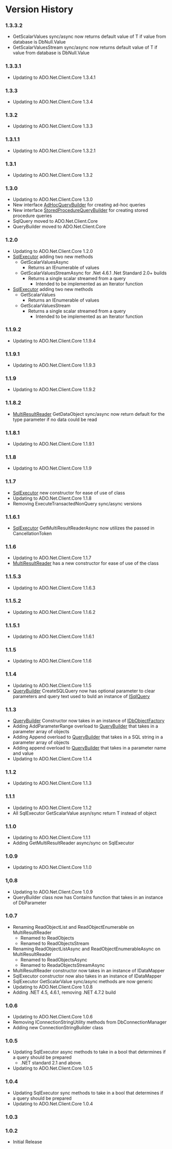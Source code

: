 Version History
===============

### 1.3.3.2

* GetScalarValues sync/async now returns default value of T if value from database is DbNull.Value
* GetScalarValuesStream sync/async now returns default value of T if value from database is DbNull.Value
 
### 1.3.3.1

* Updating to ADO.Net.Client.Core 1.3.4.1

### 1.3.3

* Updating to ADO.Net.Client.Core 1.3.4

### 1.3.2

* Updating to ADO.Net.Client.Core 1.3.3

### 1.3.1.1

* Updating to ADO.Net.Client.Core 1.3.2.1

### 1.3.1

* Updating to ADO.Net.Client.Core 1.3.2

### 1.3.0

* Updating to ADO.Net.Client.Core 1.3.0
* New interface [AdHocQueryBuilder](https://github.com/rgarrison12345/ADO.Net.Client/blob/master/src/ADO.Net.Client.Implementation/AdHocQueryBuilder.cs) for creating ad-hoc queries
* New interface [StoredProcedureQueryBuilder](https://github.com/rgarrison12345/ADO.Net.Client/blob/master/src/ADO.Net.Client.Implementation/StoredProcedureQueryBuilder.cs) for creating stored procedure queries
* SqlQuery moved to ADO.Net.Client.Core
* QueryBuilder moved to ADO.Net.Client.Core
 
### 1.2.0

* Updating to ADO.Net.Client.Core 1.2.0
* [SqlExecutor](https://github.com/rgarrison12345/ADO.Net.Client/blob/master/src/ADO.Net.Client.Implementation/SqlExecutorAsync.cs) adding two new methods
  * GetScalarValuesAsync
    * Returns an IEnumerable of values
  * GetScalarValuesStreamAsync for .Net 4.6.1 .Net Standard 2.0+ builds
    * Returns a single scalar streamed from a query
      * Intended to be implemented as an Iterator function
* [SqlExecutor](https://github.com/rgarrison12345/ADO.Net.Client/blob/master/src/ADO.Net.Client.Implementation/SqlExecutorSync.cs) adding two new methods
  * GetScalarValues
    * Returns an IEnumerable of values
  * GetScalarValuesStream
    * Returns a single scalar streamed from a query
      * Intended to be implemented as an Iterator function

### 1.1.9.2

* Updating to ADO.Net.Client.Core 1.1.9.4

### 1.1.9.1

* Updating to ADO.Net.Client.Core 1.1.9.3

### 1.1.9

* Updating to ADO.Net.Client.Core 1.1.9.2

### 1.1.8.2

* [MultiResultReader](https://github.com/rgarrison12345/ADO.Net.Client/blob/master/src/ADO.Net.Client.Implementation/MultiResultReader.cs) GetDataObject sync/async now return default for the type parameter if no data could be read

### 1.1.8.1

* Updating to ADO.Net.Client.Core 1.1.9.1

### 1.1.8

* Updating to ADO.Net.Client.Core 1.1.9

### 1.1.7

* [SqlExecutor](https://github.com/rgarrison12345/ADO.Net.Client/blob/master/src/ADO.Net.Client.Implementation/SqlExecutor.cs) new constructor for ease of use of class
* Updating to ADO.Net.Client.Core 1.1.8
* Removing ExecuteTransactedNonQuery sync/async versions

### 1.1.6.1

* [SqlExecutor](https://github.com/rgarrison12345/ADO.Net.Client/blob/master/src/ADO.Net.Client.Implementation/SqlExecutor.cs) GetMultiResultReaderAsync now utilizes the passed in CancellationToken

### 1.1.6

* Updating to ADO.Net.Client.Core 1.1.7
* [MultiResultReader](https://github.com/rgarrison12345/ADO.Net.Client/blob/master/src/ADO.Net.Client.Implementation/MultiResultReader.cs) has a new constructor for ease of use of the class

### 1.1.5.3

* Updating to ADO.Net.Client.Core 1.1.6.3

### 1.1.5.2

* Updating to ADO.Net.Client.Core 1.1.6.2

### 1.1.5.1

* Updating to ADO.Net.Client.Core 1.1.6.1

### 1.1.5

* Updating to ADO.Net.Client.Core 1.1.6

### 1.1.4

* Updating to ADO.Net.Client.Core 1.1.5
* [QueryBuilder](https://github.com/rgarrison12345/ADO.Net.Client/blob/master/src/ADO.Net.Client.Implementation/QueryBuilder.cs) CreateSQLQuery now has optional parameter to clear 
  parameters and query text used to buld an instance of [ISqlQuery](https://github.com/rgarrison12345/ADO.Net.Client/blob/master/src/ADO.Net.Client.Core/ISqlQuery.cs)

### 1.1.3

* [QueryBuilder](https://github.com/rgarrison12345/ADO.Net.Client/blob/master/src/ADO.Net.Client.Implementation/QueryBuilder.cs) Constructor now takes in an instance of [IDbObjectFactory](https://github.com/rgarrison12345/ADO.Net.Client/blob/master/src/ADO.Net.Client.Core/IDbObjectFactory.cs)
* Adding AddParameterRange overload to [QueryBuilder](https://github.com/rgarrison12345/ADO.Net.Client/blob/master/src/ADO.Net.Client.Implementation/QueryBuilder.cs) that takes in a parameter array of objects
* Adding Append overload to [QueryBuilder](https://github.com/rgarrison12345/ADO.Net.Client/blob/master/src/ADO.Net.Client.Implementation/QueryBuilder.cs) that takes in a SQL string in a parameter array of objects
* Adding append overload to [QueryBuilder](https://github.com/rgarrison12345/ADO.Net.Client/blob/master/src/ADO.Net.Client.Implementation/QueryBuilder.cs) that takes in a parameter name and value
* Updating to ADO.Net.Client.Core 1.1.4

### 1.1.2

* Updating to ADO.Net.Client.Core 1.1.3

### 1.1.1

* Updating to ADO.Net.Client.Core 1.1.2
* All SqlExecutor GetScalarValue asyn/sync return T instead of object

### 1.1.0

* Updating to ADO.Net.Client.Core 1.1.1
* Adding GetMultiResultReader async/sync on SqlExecutor
 
### 1.0.9

* Updating to ADO.Net.Client.Core 1.1.0

### 1,0.8

* Updating to ADO.Net.Client.Core 1.0.9
* QueryBuilder class now has Contains function that takes in an instance of DbParameter

### 1.0.7

* Renaming ReadObjectList and ReadObjectEnumerable on MultiResultReader
  * Renamed to ReadObjects
  * Renamed to ReadObjectsStream
* Renaming ReadObjectListAsync and ReadObjectEnumerableAsync on MultiResultReader
  * Renamed to ReadObjectsAsync
  * Renamed to ReadaObjectsStreamAsync
* MultiResultReader constructor now takes in an instance of IDataMapper
* SqlExecutor constructor now also takes in an instance of IDataMapper
* SqlExecutor GetScalarValue sync/async methods are now generic
* Updating to ADO.Net.Client.Core 1.0.8
* Adding .NET 4.5, 4.6.1, removing .NET 4.7.2 build

### 1.0.6

* Updating to ADO.Net.Client.Core 1.0.6 
* Removing IConnectionStringUtility methods from DbConnectionManager
* Adding new ConnectionStringBuilder class

### 1.0.5

* Updating SqlExecutor async methods to take in a bool that determines if a query should be prepared
  * .NET standard 2.1 and above.  
* Updating to ADO.Net.Client.Core 1.0.5

### 1.0.4

* Updating SqlExecutor sync methods to take in a bool that determines if a query should be prepared
* Updating to ADO.Net.Client.Core 1.0.4

### 1.0.3

### 1.0.2

* Initial Release
